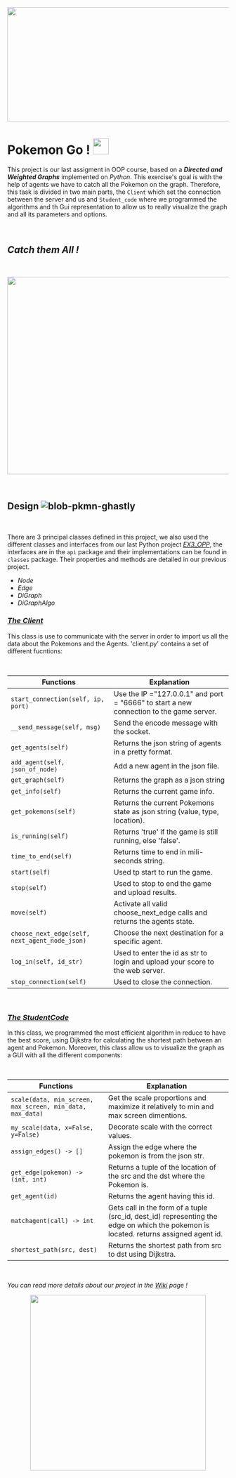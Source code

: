 <img src="https://user-images.githubusercontent.com/92322613/148082594-2c6f0944-9ffd-4abc-a283-23137b6e866c.gif" width="850" height="260" />

# Pokemon Go !     <img src="https://user-images.githubusercontent.com/92322613/148254967-f5b3e6ee-c628-42c7-907c-87140e883fe4.png" height="36"> 

This project is our last assigment in OOP course, based on a ***Directed and Weighted Graphs*** implemented on *Python*. This exercise's goal is with the help of agents we have to catch all the Pokemon on the graph. Therefore, this task is divided in two main parts, the `Client` which set the connection between the server and us and `Student_code` where we programmed the algorithms and th Gui representation to allow us to really visualize the graph and all its parameters and options.

  <br />
  
## *Catch them All !*   

  <br />
  
<p align="center">
   <img width="750" height="450" src="https://user-images.githubusercontent.com/92322613/148699021-0c3d178b-4509-4050-9c76-579e01faeadd.gif">
</p>
  



  <br />
  
## Design ![blob-pkmn-ghastly](https://user-images.githubusercontent.com/92322613/148676805-8841ad20-fdd1-4b6f-8915-0b9b86e526d7.png)

  <br />
  
There are 3 principal classes defined in this project, we also used the different classes and interfaces from our last Python project [*EX3_OPP*](https://github.com/AnthonyAssayah/EX3_OPP.git), the interfaces are in the ```api``` package and their implementations can be found in ```classes``` package. Their properties and methods are detailed in our previous project. 
 - *Node*
 - *Edge*
 - *DiGraph*
 - *DiGraphAlgo*


### <ins>***The Client***<ins> 

This class is use to communicate with the server in order to import us all the data about the Pokemons and the Agents. 'client.py' contains a set of different fucntions:

  <br />
  
  | **Functions**      |    **Explanation**        |
|-----------------|-----------------------|
| `start_connection(self, ip, port)` | Use the IP ="127.0.0.1" and  port = "6666" to start a new connection to the game server. |
| `__send_message(self, msg)` | Send the encode message with the socket. |
| `get_agents(self)` | Returns the json string of agents in a pretty format. |
| `add_agent(self, json_of_node)` | Add a new agent in the json file. |
| `get_graph(self)` | Returns the graph as a json string |
| `get_info(self)` | Returns the current game info. |
| `get_pokemons(self)` | Returns the current Pokemons state as json string (value, type, location). |
| `is_running(self)` | Returns 'true' if the game is still running, else 'false'. |
| `time_to_end(self)`| Returns time to end in mili-seconds string. |
| `start(self)` | Used tp start to run the game. |
| `stop(self)` | Used to stop to end the game and upload results. |
| `move(self)` | Activate all valid choose_next_edge calls and returns the agents state. |
| `choose_next_edge(self, next_agent_node_json)` | Choose the next destination for a specific agent. |
| `log_in(self, id_str)` | Used to enter the id as str to login and upload your score to the web server. |
| `stop_connection(self)` | Used to close the connection. |
  
  <br />
  
  ### <ins>***The StudentCode***<ins> 

In this class, we programmed the most efficient algorithm in reduce to have the best score, using Dijkstra for calculating the shortest path between an agent and Pokemon. Moreover, this class allow us to visualize the graph as a GUI with all the different components:

  <br />
  
  | **Functions**      |    **Explanation**        |
|-----------------|-----------------------|
| `scale(data, min_screen, max_screen, min_data, max_data)` | Get the scale proportions and maximize it relatively to min and max screen dimentions. |
| `my_scale(data, x=False, y=False)` | Decorate scale with the correct values. |
| `assign_edges() -> []` | Assign the edge where the pokemon is from the json str. |
| `get_edge(pokemon) -> (int, int)` | Returns a tuple of the location of the src and the dst where the Pokemon is. |
| `get_agent(id)` | Returns the agent having this id. |
| `matchagent(call) -> int` | Gets call in the form of a tuple (src_id, dest_id) representing the edge on which the pokemon is located. returns assigned agent id.|
| `shortest_path(src, dest)` | Returns the shortest path from src to dst using Dijkstra. |

  <br />
  

*You can read more details about our project in the [Wiki](https://github.com/AnthonyAssayah/Pokemon_Go/wiki) page !*
 
  <p align="center">
   <img width="400" height="400" src="https://github.com/jaylynch/pokemoji/raw/master/img/logo.png">
</p>

